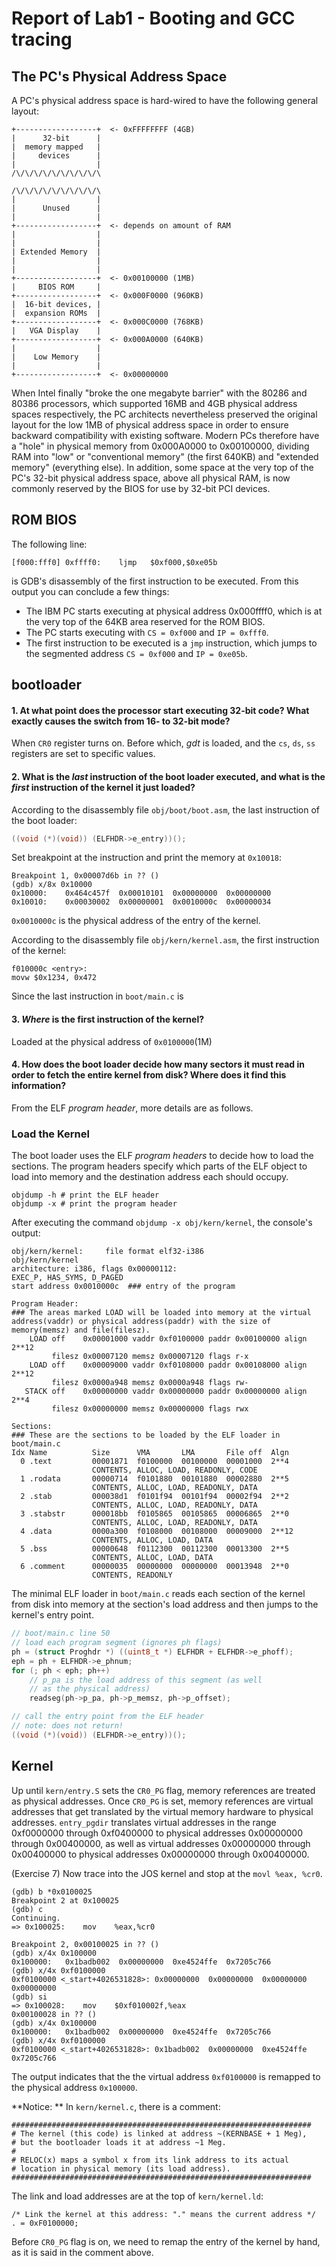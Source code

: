 # Report of Lab1 - Booting and GCC tracing

## The PC's Physical Address Space

A PC's physical address space is hard-wired to have the following general layout:

``` none
+------------------+  <- 0xFFFFFFFF (4GB)
|      32-bit      |
|  memory mapped   |
|     devices      |
|                  |
/\/\/\/\/\/\/\/\/\/\

/\/\/\/\/\/\/\/\/\/\
|                  |
|      Unused      |
|                  |
+------------------+  <- depends on amount of RAM
|                  |
|                  |
| Extended Memory  |
|                  |
|                  |
+------------------+  <- 0x00100000 (1MB)
|     BIOS ROM     |
+------------------+  <- 0x000F0000 (960KB)
|  16-bit devices, |
|  expansion ROMs  |
+------------------+  <- 0x000C0000 (768KB)
|   VGA Display    |
+------------------+  <- 0x000A0000 (640KB)
|                  |
|    Low Memory    |
|                  |
+------------------+  <- 0x00000000
```

When Intel finally "broke the one megabyte barrier" with the 80286 and 80386 processors, which supported 16MB and 4GB physical address spaces respectively, the PC architects nevertheless preserved the original layout for the low 1MB of physical address space in order to ensure backward compatibility with existing software. Modern PCs therefore have a "hole" in physical memory from 0x000A0000 to 0x00100000, dividing RAM into "low" or "conventional memory" (the first 640KB) and "extended memory" (everything else). In addition, some space at the very top of the PC's 32-bit physical address space, above all physical RAM, is now commonly reserved by the BIOS for use by 32-bit PCI devices.

## ROM BIOS

The following line:

```gdb
[f000:fff0] 0xffff0:	ljmp   $0xf000,$0xe05b
```

is GDB's disassembly of the first instruction to be executed. From this output you can conclude a few things:

- The IBM PC starts executing at physical address 0x000ffff0, which is at the very top of the 64KB area reserved for the ROM BIOS.
- The PC starts executing with `CS = 0xf000` and `IP = 0xfff0`.
- The first instruction to be executed is a `jmp` instruction, which jumps to the segmented address `CS = 0xf000` and `IP = 0xe05b`.

## bootloader

#### 1. At what point does the processor start executing 32-bit code? What exactly causes the switch from 16- to 32-bit mode?

When `CR0` register turns on. Before which, *gdt* is loaded, and the `cs`, `ds`, `ss` registers are set to specific values.

#### 2. What is the *last* instruction of the boot loader executed, and what is the *first* instruction of the kernel it just loaded?

According to the disassembly file `obj/boot/boot.asm`, the last instruction of the boot loader:

``` c
((void (*)(void)) (ELFHDR->e_entry))();
```

Set breakpoint at the instruction and print the memory at `0x10018`:

```assembly
Breakpoint 1, 0x00007d6b in ?? ()
(gdb) x/8x 0x10000
0x10000:	0x464c457f	0x00010101	0x00000000	0x00000000
0x10010:	0x00030002	0x00000001	0x0010000c	0x00000034
```

`0x0010000c` is the physical address of the entry of the kernel.

According to the disassembly file `obj/kern/kernel.asm`, the first instruction of the kernel:

``` assembly
f010000c <entry>:
movw $0x1234, 0x472
```

Since the last instruction in `boot/main.c` is

#### 3. *Where* is the first instruction of the kernel?

Loaded at the physical address of `0x0100000`(1M)

#### 4. How does the boot loader decide how many sectors it must read in order to fetch the entire kernel from disk? Where does it find this information?

From the ELF *program header*, more details are as follows.

### Load the Kernel

The boot loader uses the ELF *program headers* to decide how to load the sections. The program headers specify which parts of the ELF object to load into memory and the destination address each should occupy.

```shell
objdump -h # print the ELF header
objdump -x # print the program header
```

After executing the command `objdump -x obj/kern/kernel`, the console's output:

``` shell
obj/kern/kernel:     file format elf32-i386
obj/kern/kernel
architecture: i386, flags 0x00000112:
EXEC_P, HAS_SYMS, D_PAGED
start address 0x0010000c  ### entry of the program

Program Header:   
### The areas marked LOAD will be loaded into memory at the virtual address(vaddr) or physical address(paddr) with the size of memory(memsz) and file(filesz).
    LOAD off    0x00001000 vaddr 0xf0100000 paddr 0x00100000 align 2**12
         filesz 0x00007120 memsz 0x00007120 flags r-x
    LOAD off    0x00009000 vaddr 0xf0108000 paddr 0x00108000 align 2**12
         filesz 0x0000a948 memsz 0x0000a948 flags rw-
   STACK off    0x00000000 vaddr 0x00000000 paddr 0x00000000 align 2**4
         filesz 0x00000000 memsz 0x00000000 flags rwx

Sections:
### These are the sections to be loaded by the ELF loader in boot/main.c
Idx Name          Size      VMA       LMA       File off  Algn
  0 .text         00001871  f0100000  00100000  00001000  2**4
                  CONTENTS, ALLOC, LOAD, READONLY, CODE
  1 .rodata       00000714  f0101880  00101880  00002880  2**5
                  CONTENTS, ALLOC, LOAD, READONLY, DATA
  2 .stab         000038d1  f0101f94  00101f94  00002f94  2**2
                  CONTENTS, ALLOC, LOAD, READONLY, DATA
  3 .stabstr      000018bb  f0105865  00105865  00006865  2**0
                  CONTENTS, ALLOC, LOAD, READONLY, DATA
  4 .data         0000a300  f0108000  00108000  00009000  2**12
                  CONTENTS, ALLOC, LOAD, DATA
  5 .bss          00000648  f0112300  00112300  00013300  2**5
                  CONTENTS, ALLOC, LOAD, DATA
  6 .comment      00000035  00000000  00000000  00013948  2**0
                  CONTENTS, READONLY

```

The minimal ELF loader in `boot/main.c` reads each section of the kernel from disk into memory at the section's load address and then jumps to the kernel's entry point.

``` c
// boot/main.c line 50
// load each program segment (ignores ph flags)
ph = (struct Proghdr *) ((uint8_t *) ELFHDR + ELFHDR->e_phoff);
eph = ph + ELFHDR->e_phnum;
for (; ph < eph; ph++)
	// p_pa is the load address of this segment (as well
	// as the physical address)
	readseg(ph->p_pa, ph->p_memsz, ph->p_offset);

// call the entry point from the ELF header
// note: does not return!
((void (*)(void)) (ELFHDR->e_entry))();
```

## Kernel

Up until `kern/entry.S` sets the `CR0_PG` flag, memory references are treated as physical addresses. Once `CR0_PG` is set, memory references are virtual addresses that get translated by the virtual memory hardware to physical addresses. `entry_pgdir` translates virtual addresses in the range 0xf0000000 through 0xf0400000 to physical addresses 0x00000000 through 0x00400000, as well as virtual addresses 0x00000000 through 0x00400000 to physical addresses 0x00000000 through 0x00400000.

(Exercise 7) Now trace into the JOS kernel and stop at the `movl %eax, %cr0`. 

``` shell
(gdb) b *0x0100025
Breakpoint 2 at 0x100025
(gdb) c
Continuing.
=> 0x100025:	mov    %eax,%cr0

Breakpoint 2, 0x00100025 in ?? ()
(gdb) x/4x 0x100000
0x100000:	0x1badb002	0x00000000	0xe4524ffe	0x7205c766
(gdb) x/4x 0xf0100000
0xf0100000 <_start+4026531828>:	0x00000000	0x00000000	0x00000000	0x00000000
(gdb) si
=> 0x100028:	mov    $0xf010002f,%eax
0x00100028 in ?? ()
(gdb) x/4x 0x100000
0x100000:	0x1badb002	0x00000000	0xe4524ffe	0x7205c766
(gdb) x/4x 0xf0100000
0xf0100000 <_start+4026531828>:	0x1badb002	0x00000000	0xe4524ffe	0x7205c766

```

The output indicates that the the virtual address `0xf0100000` is remapped to the physical address `0x100000`.

**Notice: ** In `kern/kernel.c`, there is a comment:

``` assembly
###################################################################
# The kernel (this code) is linked at address ~(KERNBASE + 1 Meg), 
# but the bootloader loads it at address ~1 Meg.
#	
# RELOC(x) maps a symbol x from its link address to its actual
# location in physical memory (its load address).	 
###################################################################

```

The link and load addresses are at the top of `kern/kernel.ld`:

``` assembly
/* Link the kernel at this address: "." means the current address */
. = 0xF0100000;
```

Before `CR0_PG` flag is on, we need to remap the entry of the kernel by hand, as it is said in the comment above.

